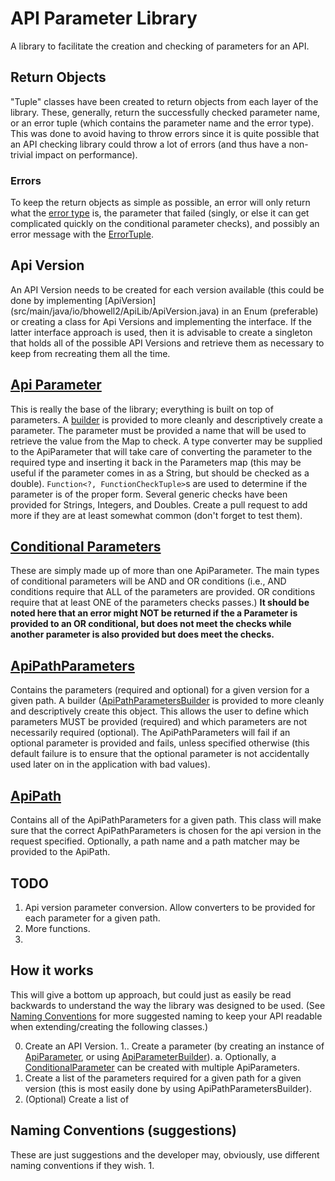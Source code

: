 # API Parameter Library
A library to facilitate the creation and checking of parameters for an API.

## Return Objects
"Tuple" classes have been created to return objects from each layer of the library. These, generally, return the successfully checked parameter name,
or an error tuple (which contains the parameter name and the error type). This was done to avoid having to throw errors since it is quite possible
that an API checking library could throw a lot of errors (and thus have a non-trivial impact on performance).

### Errors
To keep the return objects as simple as possible, an error will only return what the [error type](./src/main/java/io/bhowell2/ApiLib/ErrorType.java)
is, the parameter that failed (singly, or else it can get complicated quickly on the conditional parameter checks), and possibly an error message with
 the [ErrorTuple](./src/main/java/io/bhowell2/ApiLib/ErrorTuple.java).

## Api Version
An API Version needs to be created for each version available (this could be done by implementing [ApiVersion]
(src/main/java/io/bhowell2/ApiLib/ApiVersion.java) in an Enum (preferable) or creating a class for Api Versions and
implementing the interface. If the latter interface approach is used, then it is advisable to create a singleton that holds all of the possible API
Versions and retrieve them as necessary to keep from recreating them all the time.

## [Api Parameter](./src/main/java/io/bhowell2/ApiLib/ApiParameter.java)
This is really the base of the library; everything is built on top of parameters. A [builder](./src/main/java/io/bhowell2/ApiLib/ApiParameterBuilder.java) is provided to more cleanly and descriptively create a
parameter. The parameter must be provided a name that will be used to retrieve the value from the Map to check. A type converter may be supplied to the ApiParameter that
will take care of converting the parameter to the required type and inserting it back in the Parameters map (this may be useful if the parameter comes
 in as a String, but should be checked as a double). `Function<?, FunctionCheckTuple>`s are used to determine if the parameter is of the proper form. Several generic checks have been provided for Strings, Integers, and Doubles. Create a pull request to add more if they are at least somewhat common (don't forget to test them).

## [Conditional Parameters](./src/main/java/io/bhowell2/ApiLib/ConditionalParameters.java)
These are simply made up of more than one ApiParameter. The main types of conditional parameters will be AND and OR
conditions (i.e., AND conditions require that ALL of the parameters are provided. OR conditions require that at least ONE of the parameters checks passes.)
**It should be noted here that an error might NOT be returned if the a Parameter is provided to an OR conditional, but does not meet the checks while another
parameter is also provided but does meet the checks.**

## [ApiPathParameters](./src/main/java/io/bhowell2/ApiLib/ApiPathParameters)
Contains the parameters (required and optional) for a given version for a given path. A builder ([ApiPathParametersBuilder](
./src/main/java/io/bhowell2/ApiLib/ApiPathParametersBuilder.java) is provided to more cleanly and descriptively create this object. This allows the
user to define which parameters MUST be provided (required) and which parameters are not necessarily required (optional). The ApiPathParameters will fail if an optional parameter is provided and fails, unless specified otherwise (this default failure is to ensure that the optional parameter is not accidentally used later on in the application with bad values).

## [ApiPath](./src/main/java/io/bhowell2/ApiLib/ApiPath.java)
Contains all of the ApiPathParameters for a given path. This class will make sure that the correct ApiPathParameters is chosen for the api version in the request
specified. Optionally, a path name and a path matcher may be provided to the ApiPath.



## TODO
1. Api version parameter conversion. Allow converters to be provided for each parameter for a given path.
2. More functions.
3.

## How it works
This will give a bottom up approach, but could just as easily be read backwards to understand the way the library was designed to be used. (See
[Naming Conventions](#naming-conventions-(suggestions)) for more suggested naming to keep your API readable when extending/creating the following
classes.)

0. Create an API Version.
1.. Create a parameter (by creating an instance of [ApiParameter](./src/main/java/io/bhowell2/ApiLib/ApiParameter), or using [ApiParameterBuilder](
./src/main/java/io/bhowell2/ApiLib/ApiParameterBuilder)).
    a. Optionally, a [ConditionalParameter](./src/main/java/io/bhowell2/ApiLib/ConditionalParameters) can be created with multiple ApiParameters.
2. Create a list of the parameters required for a given path for a given version (this is most easily done by using ApiPathParametersBuilder).
3. (Optional) Create a list of

## Naming Conventions (suggestions)
These are just suggestions and the developer may, obviously, use different naming conventions if they wish.
1. 